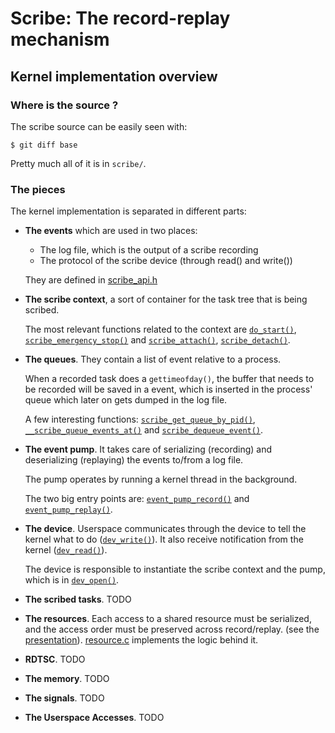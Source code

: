 Scribe: The record-replay mechanism
=====================================

Kernel implementation overview
-------------------------------

### Where is the source ?
The scribe source can be easily seen with:

    $ git diff base

Pretty much all of it is in `scribe/`.

### The pieces
The kernel implementation is separated in different parts:

- **The events** which are used in two places:
  - The log file, which is the output of a scribe recording
  - The protocol of the scribe device (through read() and write())

  They are defined in [scribe_api.h](../include/linux/scribe_api.h#L55)

- **The scribe context**, a sort of container for the task tree that is being
  scribed.

  The most relevant functions related to the context are
  [`do_start()`](../scribe/context.c#L199),
  [`scribe_emergency_stop()`](../scribe/context.c#L253) and
  [`scribe_attach()`](../scribe/context.c#L364),
  [`scribe_detach()`](../scribe/context.c#L459).

- **The queues**. They contain a list of event relative to a process.

  When a recorded task does a `gettimeofday()`, the buffer that needs to be
  recorded will be saved in a event, which is inserted in the process' queue
  which later on gets dumped in the log file.

  A few interesting functions:
  [`scribe_get_queue_by_pid()`](../scribe/event.c#L63),
  [`__scribe_queue_events_at()`](../scribe/event.c#L212) and
  [`scribe_dequeue_event()`](../scribe/event.c#L302).

- **The event pump**. It takes care of serializing (recording) and deserializing
  (replaying) the events to/from a log file.

  The pump operates by running a kernel thread in the background.

  The two big entry points are:
  [`event_pump_record()`](../scribe/pump.c#L246) and
  [`event_pump_replay()`](../scribe/pump.c#L437).

- **The device**. Userspace communicates through the device to tell the
  kernel what to do ([`dev_write()`](../scribe/device.c#L94)). It also receive
  notification from the kernel ([`dev_read()`](../scribe/device.c#L137)).

  The device is responsible to instantiate the scribe context and the pump,
  which is in [`dev_open()`](../scribe/device.c#L189).

- **The scribed tasks**. TODO

- **The resources**. Each access to a shared resource must be serialized,
  and the access order must be preserved across record/replay.
  (see the [presentation](http://viennot.biz/scribe-slides/#15)).
  [resource.c](../scribe/resource.c) implements the logic behind it.

- **RDTSC**. TODO

- **The memory**. TODO

- **The signals**. TODO

- **The Userspace Accesses**. TODO
